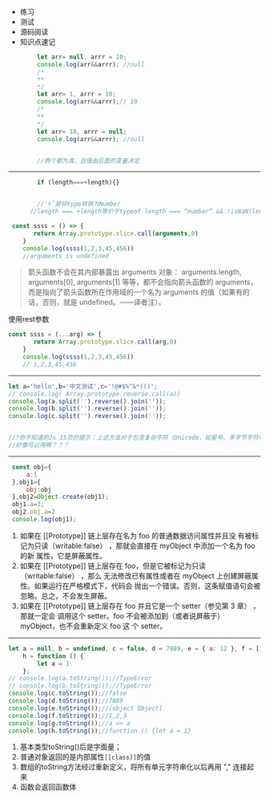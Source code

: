 - 练习
- 测试
- 源码阅读
- 知识点速记


```js
        let arr= null, arrr = 10;
        console.log(arr&&arrr); //null
        /*
        **
        */
        let arr= 1, arrr = 10;
        console.log(arr&&arrr);// 10
        /*
        **
        */
        let arr= 10, arrr = null;
        console.log(arr&&arrr); //null


        //两个都为真，且值由后面的变量决定

```
---
```js
        if (length===+length){}


        //‘+’是将type转换为Number
      //length === +length等价于typeof length === “number” && !isNaN(length)
```
```js
 const ssss = () => {
       return Array.prototype.slice.call(arguments,0)
    }
    console.log(ssss(1,2,3,45,456)) 
    //arguments is undefined
```
> 箭头函数不会在其内部暴露出  arguments 对象： arguments.length, arguments[0], arguments[1] 等等，都不会指向箭头函数的 arguments，而是指向了箭头函数所在作用域的一个名为 arguments 的值（如果有的话，否则，就是 undefined。——译者注）。

使用rest参数

```js
const ssss = (...arg) => {
       return Array.prototype.slice.call(arg,0)
    }
    console.log(ssss(1,2,3,45,456)) 
    // 1,2,3,45,456
```
------
```js
let a='hello',b='中文测试',c='!@#$%^&*(()';
// console.log( Array.prototype.reverse.call(a))
console.log(a.split('').reverse().join(''));
console.log(b.split('').reverse().join(''));
console.log(c.split('').reverse().join(''));


//?你不知道的Js 15页的提示：上述方法对于包含复杂字符（Unicode，如星号、多字节字符等）的 字符串并不适用
//好像可以用啊？？？

```

-------

```js
 const obj={
     a:1
 },obj1={
     obj:obj
 },obj2=Object.create(obj1);
 obj1.a=3;
 obj2.obj.a=2
 console.log(obj1);
 ```
1. 如果在 [[Prototype]] 链上层存在名为 foo 的普通数据访问属性并且没 有被标记为只读（writable:false） ，那就会直接在 myObject 中添加一个名为 foo 的新 属性，它是屏蔽属性。 
2. 如果在 [[Prototype]] 链上层存在 foo，但是它被标记为只读（writable:false） ，那么 无法修改已有属性或者在 myObject 上创建屏蔽属性。如果运行在严格模式下，代码会 抛出一个错误。否则，这条赋值语句会被忽略。总之，不会发生屏蔽。 
3. 如果在 [[Prototype]] 链上层存在 foo 并且它是一个 setter（参见第 3 章） ，那就一定会 调用这个 setter。foo 不会被添加到（或者说屏蔽于）myObject，也不会重新定义 foo 这 个 setter。

---

```js
let a = null, b = undefined, c = false, d = 7889, e = { a: 12 }, f = [1, 2, 3], g = a => a,
    h = function () {
        let a = 1
    };
// console.log(a.toString());//TypeError
// console.log(b.toString());//TypeError
console.log(c.toString());//false
console.log(d.toString());//7889
console.log(e.toString());//[object Object]
console.log(f.toString());//1,2,3
console.log(g.toString());//a => a
console.log(h.toString());//function () {let a = 1}
```
1. 基本类型toString()后是字面量；
2. 普通对象返回的是内部属性`[[class]]`的值
1. 数组的toString方法经过重新定义，将所有单元字符串化以后再用 "," 连接起来
1. 函数会返回函数体

